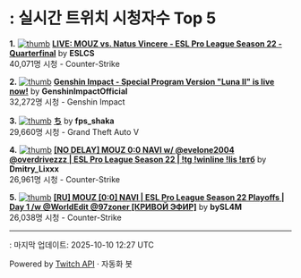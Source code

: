 # : 실시간 트위치 시청자수 Top 5

**1.** [![thumb](https://static-cdn.jtvnw.net/previews-ttv/live_user_eslcs-320x180.jpg)](https://twitch.tv/ESLCS)
**[LIVE: MOUZ vs. Natus Vincere - ESL Pro League Season 22 - Quarterfinal](https://twitch.tv/ESLCS)** by **ESLCS**<br>40,071명 시청  - Counter-Strike

**2.** [![thumb](https://static-cdn.jtvnw.net/previews-ttv/live_user_genshinimpactofficial-320x180.jpg)](https://twitch.tv/GenshinImpactOfficial)
**[Genshin Impact - Special Program Version "Luna II" is live now!](https://twitch.tv/GenshinImpactOfficial)** by **GenshinImpactOfficial**<br>32,272명 시청  - Genshin Impact

**3.** [![thumb](https://static-cdn.jtvnw.net/previews-ttv/live_user_fps_shaka-320x180.jpg)](https://twitch.tv/fps_shaka)
**[ち](https://twitch.tv/fps_shaka)** by **fps_shaka**<br>29,660명 시청  - Grand Theft Auto V

**4.** [![thumb](https://static-cdn.jtvnw.net/previews-ttv/live_user_dmitry_lixxx-320x180.jpg)](https://twitch.tv/Dmitry_Lixxx)
**[[NO DELAY] MOUZ 0:0 NAVI w/ @evelone2004 @overdrivezzz | ESL Pro League Season 22 | !tg !winline !lis !втб](https://twitch.tv/Dmitry_Lixxx)** by **Dmitry_Lixxx**<br>26,961명 시청  - Counter-Strike

**5.** [![thumb](https://static-cdn.jtvnw.net/previews-ttv/live_user_bysl4m-320x180.jpg)](https://twitch.tv/bySL4M)
**[[RU] MOUZ [0:0] NAVI | ESL Pro League Season 22 Playoffs | Day 1 /w @WorldEdit @97zoner [КРИВОЙ ЭФИР]](https://twitch.tv/bySL4M)** by **bySL4M**<br>26,038명 시청  - Counter-Strike


---
: 마지막 업데이트: 2025-10-10 12:27 UTC

Powered by [Twitch API](https://dev.twitch.tv/docs/api/reference) · 자동화 봇